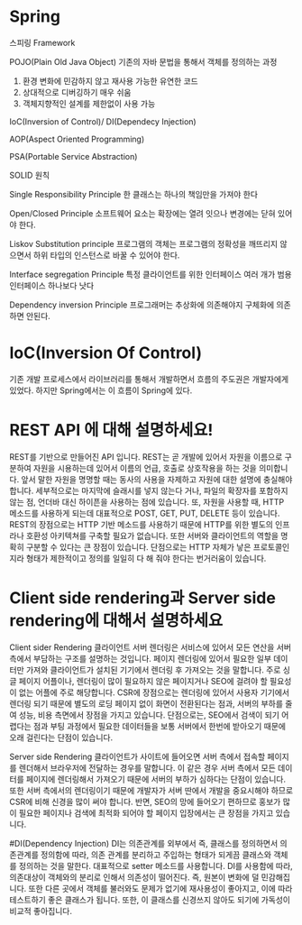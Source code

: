 # Spring
스피링 Framework

POJO(Plain Old Java Object)
기존의 자바 문법을 통해서 객체를 정의하는 과정
1. 환경 변화에 민감하지 않고 재사용 가능한 유연한 코드
2. 상대적으로 디버깅하기 매우 쉬움
3. 객체지향적인 설계를 제한없이 사용 가능

IoC(Inversion of Control)/ DI(Dependecy Injection)

AOP(Aspect Oriented Programming)

PSA(Portable Service Abstraction)

SOLID 원칙

Single Responsibility Principle
한 클래스는 하나의 책임만을 가져야 한다

Open/Closed Principle
소프트웨어 요소는 확장에는 열려 잇으나 변경에는 닫혀 있어야 한다.

Liskov Substitution principle
프로그램의 객체는 프로그램의 정확성을 깨뜨리지 않으면서 하위 타입의 인스턴스로 바꿀 수 있어야 한다.

Interface segregation Principle
특정 클라이언트를 위한 인터페이스 여러 개가 범용 인터페이스 하나보다 낫다

Dependency inversion Principle
프로그래머는 추상화에 의존해야지 구체화에 의존하면 안된다.


# IoC(Inversion Of Control)
기존 개발 프로세스에서 라이브러리를 통해서 개발하면서 흐름의 주도권은 개발자에게 있었다.
하지만 Spring에서는 이 흐름이 Spring에 있다. 

# REST API 에 대해 설명하세요!
REST를 기반으로 만들어진 API 입니다. REST는 곧 개발에 있어서 자원을 이름으로 구분하여 자원을 시용하는데 있어서 이름의 언급, 호출로 상호작용을 하는 것을 의미합니다. 앞서 말한 자원을 명명할 때는 동사의 사용을 자제하고 자원에 대한 설명에 충실해야 합니다. 세부적으로는 마지막에 슬래시를 넣지 않는다 거나, 파일의 확장자를 포함하지 않는 점, 언더바 대신 하이픈을 사용하는 점에 있습니다. 또, 자원을 사용할 때, HTTP 메소드를 사용하게 되는데 대표적으로 POST, GET, PUT, DELETE 등이 있습니다. REST의 장점으로는 HTTP 기반 메소드를 사용하기 때문에 HTTP를 위한 별도의 인프라나 호환성 아키텍쳐를 구축할 필요가 없습니다. 또한 서버와 클라이언트의 역할을 명확히 구분할 수 있다는 큰 장점이 있습니다. 단점으로는 HTTP 자체가 낳은 프로토콜인지라 형태가 제한적이고 정의를 일일히 다 해 줘야 한다는 번거러움이 있습니다.

# Client side rendering과 Server side rendering에 대해서 설명하세요
Client sider Rendering
클라이언트 서버 렌더링은 서비스에 있어서 모든 연산을 서버 측에서 부담하는 구조를 설명하는 것입니다. 페이지 렌더링에 있어서 필요한 일부 데이터만 가져와 클라이언트가 설치된 기기에서 렌더링 후 가져오는 것을 말합니다. 주로 싱글 페이지 어플이나, 렌더링이 많이 필요하지 않은 페이지거나 SEO에 걸려야 할 필요성이 없는 어플에 주로 해당합니다. CSR에 장점으로는 렌더링에 있어서 사용자 기기에서 렌더링 되기 때문에 별도의 로딩 페이지 없이 화면이 전환된다는 점과, 서버의 부하를 줄여 성능, 비용 측면에서 장점을 가지고 있습니다. 단점으로는, SEO에서 검색이 되기 어렵다는 점과 부팅 과정에서 필요한 데이터들을 보통 서버에서 한번에 받아오기 때문에 오래 걸린다는 단점이 있습니다.

Server side Rendering 
클라이언트가 사이트에 들어오면 서버 측에서 접속할 페이지를 렌더해서 브라우저에 전달하는 경우를 말합니다. 이 같은 경우 서버 측에서 모든 데이터를 페이지에 렌더링해서 가져오기 때문에 서버의 부하가 심하다는 단점이 있습니다. 또한 서버 측에서의 렌더링이기 때문에 개발자가 서버 딴에서 개발을 중요시해야 하므로 CSR에 비해 신경을 많이 써야 합니다. 반면, SEO의 망에 들어오기 편하므로 홍보가 많이 필요한 페이지나 검색에 최적화 되어야 할 페이지 입장에서는 큰 장점을 가지고 있습니다. 

#DI(Dependency Injection)
DI는 의존관계를 외부에서 즉, 클래스를 정의하면서 의존관계를 정의함에 따라, 의존 관계를 분리하고 주입하는 형태가 되게끔 클래스와 객체를 정의하는 것을 말한다. 대표적으로 setter 메소드를 사용합니다. DI를 사용함에 따라, 의존대상이 객체와의 분리로 인해서 의존성이 떨어진다. 즉, 원본이 변화에 덜 민감해집니다. 또한 다른 곳에서 객체를 불러와도 문제가 없기에 재사용성이 좋아지고, 이에 따라 테스트하기 좋은 클래스가 됩니다. 또한, 이 클래스를 신경쓰지 않아도 되기에 가독성이 비교적 좋아집니다. 

